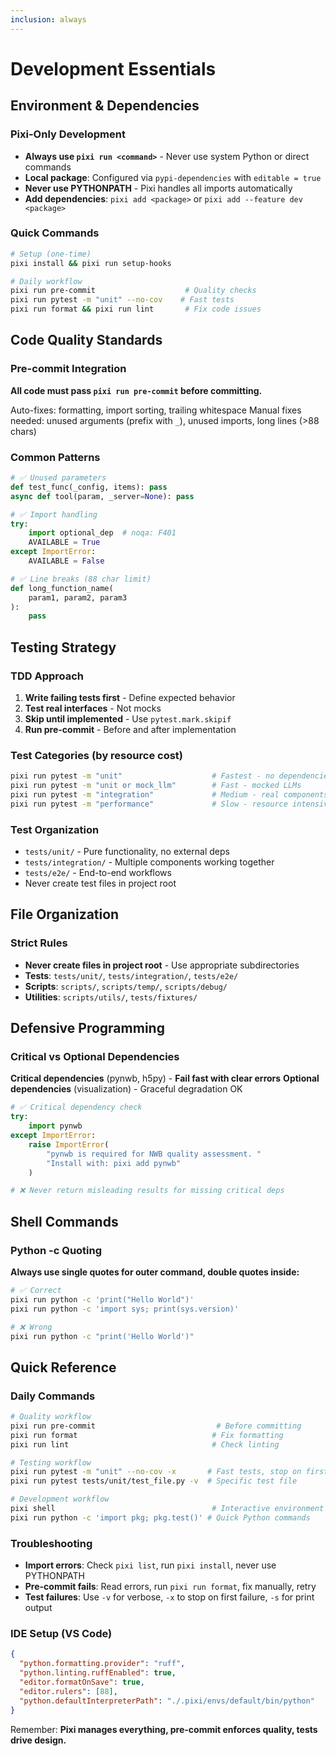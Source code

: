 ```yaml
---
inclusion: always
---
```


# Development Essentials

## Environment & Dependencies

### Pixi-Only Development
- **Always use `pixi run <command>`** - Never use system Python or direct commands
- **Local package**: Configured via `pypi-dependencies` with `editable = true`
- **Never use PYTHONPATH** - Pixi handles all imports automatically
- **Add dependencies**: `pixi add <package>` or `pixi add --feature dev <package>`

### Quick Commands
```bash
# Setup (one-time)
pixi install && pixi run setup-hooks

# Daily workflow
pixi run pre-commit                    # Quality checks
pixi run pytest -m "unit" --no-cov    # Fast tests
pixi run format && pixi run lint       # Fix code issues
```

## Code Quality Standards

### Pre-commit Integration
**All code must pass `pixi run pre-commit` before committing.**

Auto-fixes: formatting, import sorting, trailing whitespace
Manual fixes needed: unused arguments (prefix with `_`), unused imports, long lines (>88 chars)

### Common Patterns
```python
# ✅ Unused parameters
def test_func(_config, items): pass
async def tool(param, _server=None): pass

# ✅ Import handling  
try:
    import optional_dep  # noqa: F401
    AVAILABLE = True
except ImportError:
    AVAILABLE = False

# ✅ Line breaks (88 char limit)
def long_function_name(
    param1, param2, param3
):
    pass
```

## Testing Strategy

### TDD Approach
1. **Write failing tests first** - Define expected behavior
2. **Test real interfaces** - Not mocks
3. **Skip until implemented** - Use `pytest.mark.skipif`
4. **Run pre-commit** - Before and after implementation

### Test Categories (by resource cost)
```bash
pixi run pytest -m "unit"                    # Fastest - no dependencies
pixi run pytest -m "unit or mock_llm"        # Fast - mocked LLMs  
pixi run pytest -m "integration"             # Medium - real components
pixi run pytest -m "performance"             # Slow - resource intensive
```

### Test Organization
- `tests/unit/` - Pure functionality, no external deps
- `tests/integration/` - Multiple components working together
- `tests/e2e/` - End-to-end workflows
- Never create test files in project root

## File Organization

### Strict Rules
- **Never create files in project root** - Use appropriate subdirectories
- **Tests**: `tests/unit/`, `tests/integration/`, `tests/e2e/`
- **Scripts**: `scripts/`, `scripts/temp/`, `scripts/debug/`
- **Utilities**: `scripts/utils/`, `tests/fixtures/`

## Defensive Programming

### Critical vs Optional Dependencies
**Critical dependencies** (pynwb, h5py) - **Fail fast with clear errors**
**Optional dependencies** (visualization) - Graceful degradation OK

```python
# ✅ Critical dependency check
try:
    import pynwb
except ImportError:
    raise ImportError(
        "pynwb is required for NWB quality assessment. "
        "Install with: pixi add pynwb"
    )

# ❌ Never return misleading results for missing critical deps
```

## Shell Commands

### Python -c Quoting
**Always use single quotes for outer command, double quotes inside:**
```bash
# ✅ Correct
pixi run python -c 'print("Hello World")'
pixi run python -c 'import sys; print(sys.version)'

# ❌ Wrong  
pixi run python -c "print('Hello World')"
```

## Quick Reference

### Daily Commands
```bash
# Quality workflow
pixi run pre-commit                           # Before committing
pixi run format                              # Fix formatting
pixi run lint                                # Check linting

# Testing workflow  
pixi run pytest -m "unit" --no-cov -x       # Fast tests, stop on first failure
pixi run pytest tests/unit/test_file.py -v  # Specific test file

# Development workflow
pixi shell                                   # Interactive environment
pixi run python -c 'import pkg; pkg.test()' # Quick Python commands
```

### Troubleshooting
- **Import errors**: Check `pixi list`, run `pixi install`, never use PYTHONPATH
- **Pre-commit fails**: Read errors, run `pixi run format`, fix manually, retry
- **Test failures**: Use `-v` for verbose, `-x` to stop on first failure, `-s` for print output

### IDE Setup (VS Code)
```json
{
  "python.formatting.provider": "ruff",
  "python.linting.ruffEnabled": true,
  "editor.formatOnSave": true,
  "editor.rulers": [88],
  "python.defaultInterpreterPath": "./.pixi/envs/default/bin/python"
}
```

Remember: **Pixi manages everything, pre-commit enforces quality, tests drive design.**